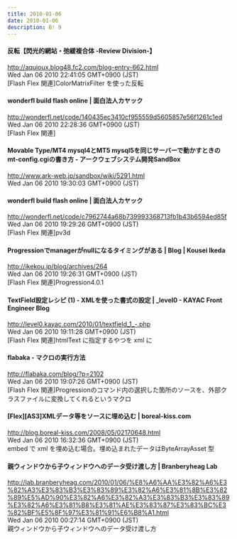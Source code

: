 ```yaml
---
title: 2010-01-06
date: 2010-01-06
description: B! 9
---
```


#### 反転【閃光的網站・弛緩複合体 -Review Division-】
http://aquioux.blog48.fc2.com/blog-entry-662.html<br>
Wed Jan 06 2010 22:41:05 GMT+0900 (JST)<br>
[Flash Flex 関連]ColorMatrixFilter を使った反転


#### wonderfl build flash online | 面白法人カヤック
http://wonderfl.net/code/140435ec3410cf955559d5605857e56f1261c1ed<br>
Wed Jan 06 2010 22:28:36 GMT+0900 (JST)<br>
[Flash Flex 関連]


#### Movable Type/MT4 mysql4とMT5 mysql5を同じサーバーで動かすときのmt-config.cgiの書き方 - アークウェブシステム開発SandBox
http://www.ark-web.jp/sandbox/wiki/5291.html<br>
Wed Jan 06 2010 19:30:03 GMT+0900 (JST)<br>


#### wonderfl build flash online | 面白法人カヤック
http://wonderfl.net/code/c7962744a68b739993368713fb1b43b6594ed85f<br>
Wed Jan 06 2010 19:29:26 GMT+0900 (JST)<br>
[Flash Flex 関連]pv3d


####   Progressionでmanagerがnullになるタイミングがある | Blog | Kousei Ikeda
http://ikekou.jp/blog/archives/264<br>
Wed Jan 06 2010 19:26:31 GMT+0900 (JST)<br>
[Flash Flex 関連]Progression4.0.1


#### TextField設定レシピ (1) - XMLを使った書式の設定 | _level0 - KAYAC Front Engineer Blog
http://level0.kayac.com/2010/01/textfield_1_-.php<br>
Wed Jan 06 2010 19:11:28 GMT+0900 (JST)<br>
[Flash Flex 関連]htmlText に指定するやつを xml に


#### flabaka - マクロの実行方法
http://flabaka.com/blog/?p=2102<br>
Wed Jan 06 2010 19:07:26 GMT+0900 (JST)<br>
[Flash Flex 関連]Progressionのコマンド内の選択した箇所のソースを、外部クラスファイルに変換してくれるというマクロ


####             [Flex][AS3]XMLデータ等をソースに埋め込む | boreal-kiss.com        
http://blog.boreal-kiss.com/2008/05/02170648.html<br>
Wed Jan 06 2010 16:32:36 GMT+0900 (JST)<br>
embed で xml を埋め込む場合。埋め込まれたデータはByteArrayAsset 型


#### 親ウィンドウから子ウィンドウへのデータ受け渡し方 | Branberyheag Lab
http://lab.branberyheag.com/2010/01/06/%E8%A6%AA%E3%82%A6%E3%82%A3%E3%83%B3%E3%83%89%E3%82%A6%E3%81%8B%E3%82%89%E5%AD%90%E3%82%A6%E3%82%A3%E3%83%B3%E3%83%89%E3%82%A6%E3%81%B8%E3%81%AE%E3%83%87%E3%83%BC%E3%82%BF%E5%8F%97%E3%81%91%E6%B8%A1.html<br>
Wed Jan 06 2010 00:27:14 GMT+0900 (JST)<br>
親ウィンドウから子ウィンドウへのデータ受け渡し方


